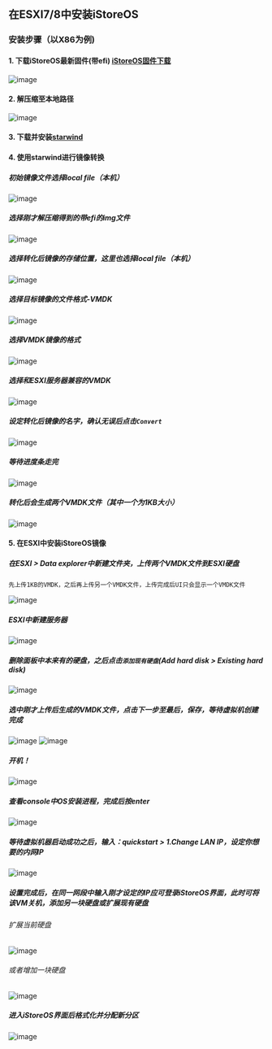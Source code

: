 ## 在ESXI7/8中安装iStoreOS
### 安装步骤（以X86为例)
#### 1. 下载iStoreOS最新固件(带efi) [iStoreOS固件下载](https://fw.koolcenter.com/iStoreOS/)
![image](https://user-images.githubusercontent.com/96930989/219864379-cf8b5cf9-b405-42bb-a3e7-327572315556.png)

#### 2. 解压缩至本地路径
![image](https://user-images.githubusercontent.com/96930989/219864404-87b34db2-0013-4ca1-b2a9-378969a2ea1f.png)

#### 3. 下载并安装[starwind](https://www.starwindsoftware.com/starwind-v2v-converter)

#### 4. 使用starwind进行镜像转换
##### 初始镜像文件选择local file（本机）
![image](https://user-images.githubusercontent.com/96930989/219864428-07fdb314-4289-4a08-afbb-d887968acbb4.png)

##### 选择刚才解压缩得到的带efi的img文件
![image](https://user-images.githubusercontent.com/96930989/219870281-bc6989d8-86ba-4e6c-a9f2-080a79664fe0.png)

##### 选择转化后镜像的存储位置，这里也选择local file（本机）
![image](https://user-images.githubusercontent.com/96930989/219864539-f362fe62-878a-40f4-a71d-e53dd84f39c1.png)

##### 选择目标镜像的文件格式-VMDK
![image](https://user-images.githubusercontent.com/96930989/219864543-9e6fd19c-f9c8-4866-b47a-b84e70d8a4ef.png)

##### 选择VMDK镜像的格式
![image](https://user-images.githubusercontent.com/96930989/219864545-6b3e6a18-b263-40c4-9d9f-33444a414f36.png)

##### 选择和ESXI服务器兼容的VMDK
![image](https://user-images.githubusercontent.com/96930989/219864547-d79abe18-1d75-4e2e-b09c-74492477a3b5.png)

##### 设定转化后镜像的名字，确认无误后点击`Convert`
![image](https://user-images.githubusercontent.com/96930989/219864550-52a96f0b-fa5f-4eb4-9787-23786340f723.png)

##### 等待进度条走完
![image](https://user-images.githubusercontent.com/96930989/219865818-d588b1a5-c226-4201-96fb-73e7af31a00f.png)

##### 转化后会生成两个VMDK文件（其中一个为1KB大小）
![image](https://user-images.githubusercontent.com/96930989/219865831-da068072-d6b4-4da8-ae63-76ed5713b776.png)

#### 5. 在ESXI中安装iStoreOS镜像
##### 在ESXI > Data explorer中新建文件夹，上传两个VMDK文件到ESXI硬盘
```
先上传1KB的VMDK，之后再上传另一个VMDK文件，上传完成后UI只会显示一个VMDK文件
```
![image](https://user-images.githubusercontent.com/96930989/219865969-74d18109-b83f-46be-9270-a4c84b7a36a9.png)

##### ESXI中新建服务器
![image](https://user-images.githubusercontent.com/96930989/219866018-548725e1-3505-4f83-96b5-0327d8759fbc.png)

##### 删除面板中本来有的硬盘，之后点击`添加现有硬盘`(Add hard disk > Existing hard disk)
![image](https://user-images.githubusercontent.com/96930989/219866081-eb013e3a-7856-447f-b3f2-68b76d0385d7.png)

##### 选中刚才上传后生成的VMDK文件，点击下一步至最后，保存，等待虚拟机创建完成
![image](https://user-images.githubusercontent.com/96930989/219866114-b76df6b2-1066-42d1-b725-00e83a1574ec.png)
![image](https://user-images.githubusercontent.com/96930989/219866126-946166c2-4a5e-45fe-aac5-2e758fa2683c.png)

##### 开机！
![image](https://user-images.githubusercontent.com/96930989/219866174-82a57b1d-653d-4140-aaf8-c72767ef66c1.png)

##### 查看console中OS安装进程，完成后按enter
![image](https://user-images.githubusercontent.com/96930989/219866186-8844834c-e006-4892-86f7-4d42e29dfb52.png)

##### 等待虚拟机器启动成功之后，输入：quickstart > 1.Change LAN IP，设定你想要的内网IP
![image](https://user-images.githubusercontent.com/96930989/219866203-be50a4d8-60ba-4d6d-aea6-fce528033520.png)

##### 设置完成后，在同一网段中输入刚才设定的IP应可登录iStoreOS界面，此时可将该VM关机，添加另一块硬盘或扩展现有硬盘
###### 扩展当前硬盘
![image](https://user-images.githubusercontent.com/96930989/219866325-ed3b8d73-4ae4-4e27-bb28-f2bb049a3b56.png)
###### 或者增加一块硬盘
![image](https://user-images.githubusercontent.com/96930989/219866274-b5eee73d-0c1b-40c1-b982-b43a24dded1a.png)
##### 进入iStoreOS界面后格式化并分配新分区
![image](https://user-images.githubusercontent.com/96930989/219907746-ea443c5d-82b5-4b62-a4f8-ae05eecf91b0.png)
